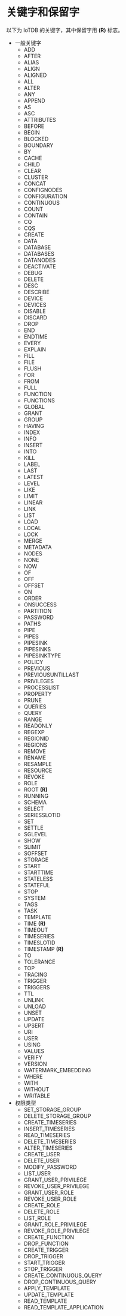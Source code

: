 <!--

    Licensed to the Apache Software Foundation (ASF) under one
    or more contributor license agreements.  See the NOTICE file
    distributed with this work for additional information
    regarding copyright ownership.  The ASF licenses this file
    to you under the Apache License, Version 2.0 (the
    "License"); you may not use this file except in compliance
    with the License.  You may obtain a copy of the License at
    
        http://www.apache.org/licenses/LICENSE-2.0
    
    Unless required by applicable law or agreed to in writing,
    software distributed under the License is distributed on an
    "AS IS" BASIS, WITHOUT WARRANTIES OR CONDITIONS OF ANY
    KIND, either express or implied.  See the License for the
    specific language governing permissions and limitations
    under the License.

-->

# 关键字和保留字

以下为 IoTDB 的关键字，其中保留字用 **(R)** 标志。

- 一般关键字
    - ADD
    - AFTER
    - ALIAS
    - ALIGN
    - ALIGNED
    - ALL
    - ALTER
    - ANY
    - APPEND
    - AS
    - ASC
    - ATTRIBUTES
    - BEFORE
    - BEGIN
    - BLOCKED
    - BOUNDARY
    - BY
    - CACHE
    - CHILD
    - CLEAR
    - CLUSTER
    - CONCAT
    - CONFIGNODES
    - CONFIGURATION
    - CONTINUOUS
    - COUNT
    - CONTAIN
    - CQ
    - CQS
    - CREATE
    - DATA
    - DATABASE
    - DATABASES
    - DATANODES
    - DEACTIVATE
    - DEBUG
    - DELETE
    - DESC
    - DESCRIBE
    - DEVICE
    - DEVICES
    - DISABLE
    - DISCARD
    - DROP
    - END
    - ENDTIME
    - EVERY
    - EXPLAIN
    - FILL
    - FILE
    - FLUSH
    - FOR
    - FROM
    - FULL
    - FUNCTION
    - FUNCTIONS
    - GLOBAL
    - GRANT
    - GROUP
    - HAVING
    - INDEX
    - INFO
    - INSERT
    - INTO
    - KILL
    - LABEL
    - LAST
    - LATEST
    - LEVEL
    - LIKE
    - LIMIT
    - LINEAR
    - LINK
    - LIST
    - LOAD
    - LOCAL
    - LOCK
    - MERGE
    - METADATA
    - NODES
    - NONE
    - NOW
    - OF
    - OFF
    - OFFSET
    - ON
    - ORDER
    - ONSUCCESS
    - PARTITION
    - PASSWORD
    - PATHS
    - PIPE
    - PIPES
    - PIPESINK
    - PIPESINKS
    - PIPESINKTYPE
    - POLICY
    - PREVIOUS
    - PREVIOUSUNTILLAST
    - PRIVILEGES
    - PROCESSLIST
    - PROPERTY
    - PRUNE
    - QUERIES
    - QUERY
    - RANGE
    - READONLY
    - REGEXP
    - REGIONID
    - REGIONS
    - REMOVE
    - RENAME
    - RESAMPLE
    - RESOURCE
    - REVOKE
    - ROLE
    - ROOT **(R)**
    - RUNNING
    - SCHEMA
    - SELECT
    - SERIESSLOTID
    - SET
    - SETTLE
    - SGLEVEL
    - SHOW
    - SLIMIT
    - SOFFSET
    - STORAGE
    - START
    - STARTTIME
    - STATELESS
    - STATEFUL
    - STOP
    - SYSTEM
    - TAGS
    - TASK
    - TEMPLATE
    - TIME **(R)**
    - TIMEOUT
    - TIMESERIES
    - TIMESLOTID
    - TIMESTAMP **(R)**
    - TO
    - TOLERANCE
    - TOP
    - TRACING
    - TRIGGER
    - TRIGGERS
    - TTL
    - UNLINK
    - UNLOAD
    - UNSET
    - UPDATE
    - UPSERT
    - URI
    - USER
    - USING
    - VALUES
    - VERIFY
    - VERSION
    - WATERMARK_EMBEDDING
    - WHERE
    - WITH
    - WITHOUT
    - WRITABLE
- 权限类型
    - SET_STORAGE_GROUP
    - DELETE_STORAGE_GROUP
    - CREATE_TIMESERIES
    - INSERT_TIMESERIES
    - READ_TIMESERIES
    - DELETE_TIMESERIES
    - ALTER_TIMESERIES
    - CREATE_USER
    - DELETE_USER
    - MODIFY_PASSWORD
    - LIST_USER
    - GRANT_USER_PRIVILEGE
    - REVOKE_USER_PRIVILEGE
    - GRANT_USER_ROLE
    - REVOKE_USER_ROLE
    - CREATE_ROLE
    - DELETE_ROLE
    - LIST_ROLE
    - GRANT_ROLE_PRIVILEGE
    - REVOKE_ROLE_PRIVILEGE
    - CREATE_FUNCTION
    - DROP_FUNCTION
    - CREATE_TRIGGER
    - DROP_TRIGGER
    - START_TRIGGER
    - STOP_TRIGGER
    - CREATE_CONTINUOUS_QUERY
    - DROP_CONTINUOUS_QUERY
    - APPLY_TEMPLATE
    - UPDATE_TEMPLATE
    - READ_TEMPLATE
    - READ_TEMPLATE_APPLICATION